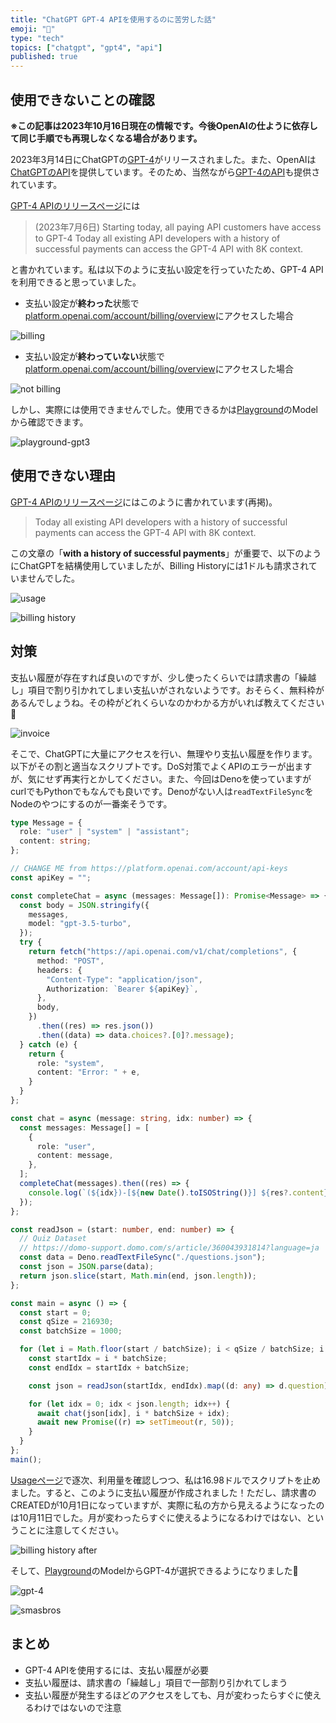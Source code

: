 ```yaml
---
title: "ChatGPT GPT-4 APIを使用するのに苦労した話"
emoji: "🤖"
type: "tech"
topics: ["chatgpt", "gpt4", "api"]
published: true
---
```


## 使用できないことの確認

**※この記事は2023年10月16日現在の情報です。今後OpenAIの仕ように依存して同じ手順でも再現しなくなる場合があります。**

2023年3月14日にChatGPTの[GPT-4](https://openai.com/gpt-4)がリリースされました。また、OpenAIは[ChatGPTのAPI](https://platform.openai.com/docs/api-reference/chat)を提供しています。そのため、当然ながら[GPT-4のAPI](https://openai.com/blog/gpt-4-api-general-availability)も提供されています。

[GPT-4 APIのリリースページ](https://openai.com/blog/gpt-4-api-general-availability)には

> (2023年7月6日) Starting today, all paying API customers have access to GPT-4
> Today all existing API developers with a history of successful payments can access the GPT-4 API with 8K context.

と書かれています。私は以下のように支払い設定を行っていたため、GPT-4 APIを利用できると思っていました。

* 支払い設定が**終わった**状態で[platform.openai.com/account/billing/overview](https://platform.openai.com/account/billing/overview)にアクセスした場合

![billing](/images/use-gpt4-20231016/billing.png)

* 支払い設定が**終わっていない**状態で[platform.openai.com/account/billing/overview](https://platform.openai.com/account/billing/overview)にアクセスした場合

![not billing](/images/use-gpt4-20231016/not_billing.png)

しかし、実際には使用できませんでした。使用できるかは[Playground](https://platform.openai.com/playground)のModelから確認できます。

![playground-gpt3](/images/use-gpt4-20231016/gpt-3.png)

## 使用できない理由

[GPT-4 APIのリリースページ](https://openai.com/blog/gpt-4-api-general-availability)にはこのように書かれています(再掲)。

> Today all existing API developers with a history of successful payments can access the GPT-4 API with 8K context.

この文章の「**with a history of successful payments**」が重要で、以下のようにChatGPTを結構使用していましたが、Billing Historyには1ドルも請求されていませんでした。

![usage](/images/use-gpt4-20231016/usage.png)

![billing history](/images/use-gpt4-20231016/billing_history.png)

## 対策

支払い履歴が存在すれば良いのですが、少し使ったくらいでは請求書の「繰越し」項目で割り引かれてしまい支払いがされないようです。おそらく、無料枠があるんでしょうね。その枠がどれくらいなのかわかる方がいれば教えてください🙏

![invoice](/images/use-gpt4-20231016/invoice.png)

そこで、ChatGPTに大量にアクセスを行い、無理やり支払い履歴を作ります。以下がその割と適当なスクリプトです。DoS対策でよくAPIのエラーが出ますが、気にせず再実行とかしてください。また、今回はDenoを使っていますがcurlでもPythonでもなんでも良いです。Denoがない人は`readTextFileSync`をNodeのやつにするのが一番楽そうです。

```ts
type Message = {
  role: "user" | "system" | "assistant";
  content: string;
};

// CHANGE ME from https://platform.openai.com/account/api-keys
const apiKey = "";

const completeChat = async (messages: Message[]): Promise<Message> => {
  const body = JSON.stringify({
    messages,
    model: "gpt-3.5-turbo",
  });
  try {
    return fetch("https://api.openai.com/v1/chat/completions", {
      method: "POST",
      headers: {
        "Content-Type": "application/json",
        Authorization: `Bearer ${apiKey}`,
      },
      body,
    })
      .then((res) => res.json())
      .then((data) => data.choices?.[0]?.message);
  } catch (e) {
    return {
      role: "system",
      content: "Error: " + e,
    }
  }
};

const chat = async (message: string, idx: number) => {
  const messages: Message[] = [
    {
      role: "user",
      content: message,
    },
  ];
  completeChat(messages).then((res) => {
    console.log(`(${idx})-[${new Date().toISOString()}] ${res?.content}`);
  });
};

const readJson = (start: number, end: number) => {
  // Quiz Dataset
  // https://domo-support.domo.com/s/article/360043931814?language=ja
  const data = Deno.readTextFileSync("./questions.json");
  const json = JSON.parse(data);
  return json.slice(start, Math.min(end, json.length));
};

const main = async () => {
  const start = 0;
  const qSize = 216930;
  const batchSize = 1000;

  for (let i = Math.floor(start / batchSize); i < qSize / batchSize; i += 1) {
    const startIdx = i * batchSize;
    const endIdx = startIdx + batchSize;

    const json = readJson(startIdx, endIdx).map((d: any) => d.question);

    for (let idx = 0; idx < json.length; idx++) {
      await chat(json[idx], i * batchSize + idx);
      await new Promise((r) => setTimeout(r, 50));
    }
  }
};
main();
```

[Usageページ](https://platform.openai.com/account/usage)で逐次、利用量を確認しつつ、私は16.98ドルでスクリプトを止めました。すると、このように支払い履歴が作成されました！ただし、請求書のCREATEDが10月1日になっていますが、実際に私の方から見えるようになったのは10月11日でした。月が変わったらすぐに使えるようになるわけではない、ということに注意してください。

![billing history after](/images/use-gpt4-20231016/billing_history_after.png)

そして、[Playground](https://platform.openai.com/playground)のModelからGPT-4が選択できるようになりました🎉

![gpt-4](/images/use-gpt4-20231016/gpt-4.png)

![smasbros](/images/use-gpt4-20231016/smashbros.png)

## まとめ

* GPT-4 APIを使用するには、支払い履歴が必要
* 支払い履歴は、請求書の「繰越し」項目で一部割り引かれてしまう
* 支払い履歴が発生するほどのアクセスをしても、月が変わったらすぐに使えるわけではないので注意
